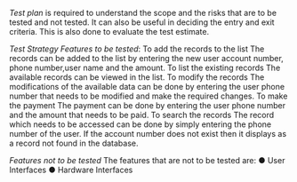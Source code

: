 *Test plan* is required to understand the scope and the risks that are to be tested and not tested. It can also be useful in deciding the entry and exit criteria. This is also done to evaluate the test estimate.

*Test Strategy
Features to be tested*:
To add the records to the list	The records can be added to the list by entering the new user account number, phone number,user name and the amount.
To list the existing records	The available records can be viewed in the list.
To modify the records	The modifications of the available data can be done by entering the user phone number that needs to be modified and make the required changes.
To make the payment	The payment can be done by entering the user phone number and the amount that needs to be paid.
To search the records	The record which needs to be accessed can be done by simply entering the phone number of the user.
If the account number does not exist then it displays as a record not found in the database.

*Features not to be tested*
The features that are not to be tested are:
●	User Interfaces
●	Hardware Interfaces
